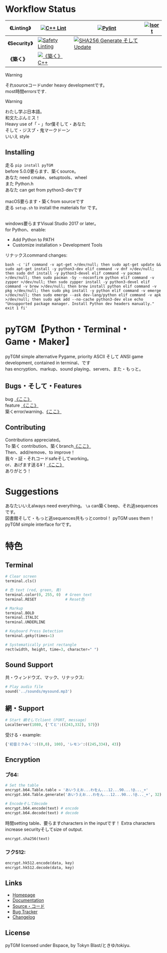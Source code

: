 # Workflow Status

<!-- Eventually, will be |linting|security|築く|です -->
| **《Linting》** | [![C++ Lint](https://github.com/TokynBlast/pyTGM/actions/workflows/cpplint.yml/badge.svg)](https://github.com/TokynBlast/pyTGM/actions/workflows/cpplint.yml) | [![Pylint](https://github.com/TokynBlast/pyTGM/actions/workflows/pylint.yml/badge.svg)](https://github.com/TokynBlast/pyTGM/actions/workflows/pylint.yml) | [![Isort](https://github.com/TokynBlast/pyTGM/actions/workflows/Isort.yml/badge.svg)](https://github.com/TokynBlast/pyTGM/actions/workflows/Isort.yml)
|-----------|----------|----------|----------|
| **《Security》** | [![Safety Linting](https://github.com/TokynBlast/pyTGM/actions/workflows/Saftey.yml/badge.svg)](https://github.com/TokynBlast/pyTGM/actions/workflows/Saftey.yml) | [![SHA256 Generate そして Update](https://github.com/TokynBlast/pyTGM/actions/workflows/generate-sha3-hashes.yml/badge.svg)](https://github.com/TokynBlast/pyTGM/actions/workflows/generate-sha3-hashes.yml) | |
| **《築く》** |[![《築く》 C++](https://github.com/TokynBlast/pyTGM/actions/workflows/compile.yml/badge.svg)](https://github.com/TokynBlast/pyTGM/actions/workflows/compile.yml)| | |

> [!warning]
> それsourceコードunder heavy developmentです。<br>most時間errorsです.

> [!warning]
> わたし学ぶ日本語。<br>和文たぶんミス！<br>Heavy use of「・」for僕そして・あなた<br>そして・ジスブ・鬼マークドーン <br>いいえ style

## Installing
走る ```pip install pyTGM```<br>
before 5.0.0要らます、築くsource。<br>
あなた need cmake、setuptools、wheel<br>
また Python.h<br>
あなた can get from python3-devです<br><br>
macOS要らます・築くfrom sourceです<br>
走る ```setup.sh``` to install the materials for です。<br><br>

windows要らますVisual Studio 2017 or later。<br>
for Python、enable:
- Add Python to PATH
- Customize installation > Development Tools

リナックスcommand changes:<br>
```
bash -c 'if command -v apt-get >/dev/null; then sudo apt-get update && sudo apt-get install -y python3-dev elif command -v dnf >/dev/null; then sudo dnf install -y python3-devel elif command -v pacman >/dev/null; then sudo pacman -Sy --noconfirm python elif command -v zypper >/dev/null; then sudo zypper install -y python3-devel elif command -v brew >/dev/null; then brew install python elif command -v pkg >/dev/null; then sudo pkg install -y python elif command -v emerge >/dev/null; then sudo emerge --ask dev-lang/python elif command -v apk >/dev/null; then sudo apk add --no-cache python3-dev else echo "Unsupported package manager. Install Python dev headers manually." exit 1 fi'
```

# pyTGM【Python・Terminal・Game・Maker】

pyTGM simple alternative Pygame, priority ASCII そして ANSI game development, contained in terminal、です<br>
has encryption、markup、sound playing、servers、また・もっと。

## Bugs・そして・Features
bug [《ここ》](https://github.com/TokynBlast/pyTGM/issues/new?assignees=&labels=&projects=&template=bug_report.md&title=)<br>
feature [《ここ》](https://github.com/TokynBlast/pyTGM/issues/new?assignees=&labels=&projects=&template=feature_request.md&title=)<br>
築くerror/warning、[《ここ》](https://github.com/TokynBlast/pyTGM/issues/new?template=compile_report.md)

## Contributing
Contributions appreciated。<br>
To 築く contribution、築くbranch[《ここ》](https://github.com/TokynBlast/pyTGM/branches)<br>
Then、add/remove、to improve！<br>
我々・証・それコードsafeそしてworking。<br>
or、あげます送る¥！[《ここ》](https://github.com/sponsors/TokynBlast)<br>
ありがとう！

# Suggestions
あなたいいえalways need everything。
```\a``` can築くbeep、それ逃sequencesです。<br>
図書館そして・もっと逃sequences共もっとcontrol！
pyTGM uses them！pyTGM simple interface forです。

# 特色

## Terminal
```python
# Clear screen
terminal.cls()

# 色 text (red, green, 青)
terminal.color(0, 255, 0)  # Green text
terminal.RESET             # Reset色

# Markup
terminal.BOLD
terminal.ITALIC
terminal.UNDERLINE

# Keyboard Press Detection
terminal.geky(times=1)

# Systematically print rectangle
rect(width, height, time=3, character=" ")
```


## Sound Support
共・ウィンドウズ、マック、リナックス:
```python
# Play audio file
sound('../sounds/mysound.mp3')
```

## 網・Support <!--Find a way to say "server"-->
```python
# Start 網そしてclient (PORT, message)
LocalServer(1080, {'てと':((243,332), 57)})
```
受ける・example:
```python
{'初音ミクみく':((0,0), 100), 'レモン':((245,334), 43)}
```

## Encryption

### ブ64:
```python
# Set the table
encrypt.b64.Table.table = 'あいうえお...わをん...12...90...!@..._+'
encrypt.b64.Table.generate('あいうえお...わをん...12...90...!@..._+', 32)  # (table: str, times: int)

# Encodeそしてdecode
encrypt.b64.encode(text) # encode
encrypt.b64.decode(text) # decode
```
時間setting table、要らますcharacters in the inputです！
Extra characters increase securityそしてsize of output.
```python
encrypt.sha256(text)
```


### フク512:
```python
encrypt.hk512.encode(data, key)
encrypt.hk512.decode(data, key)
```

## Links
- [Homepage](https://pyTGM.tokynblast.space/home)
- [Documentation](https://pyTGM.tokynblast.space/documentation/use)
- [Source・コード](https://github.com/TokynBlast/pyTGM/tree/main)
- [Bug Tracker](https://github.com/TokynBlast/pyTGM/issues)
- [Changelog](https://github.com/TokynBlast/pyTGM/blob/main/CHANGELOG.txt)

## License
pyTGM licensed under Bspace, by Tokyn Blast/ときゆ/tokiyu.
